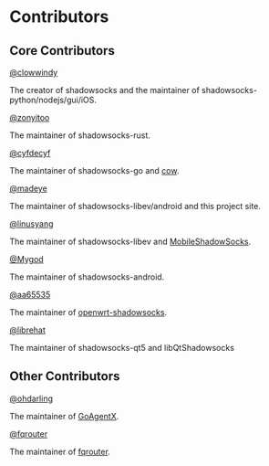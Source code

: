 # Contributors

## Core Contributors

[@clowwindy]

The creator of shadowsocks and the maintainer of shadowsocks-python/nodejs/gui/iOS.

[@zonyitoo]

The maintainer of shadowsocks-rust.

[@cyfdecyf]

The maintainer of shadowsocks-go and [cow].

[@madeye]

The maintainer of shadowsocks-libev/android and this project site.

[@linusyang]

The maintainer of shadowsocks-libev and [MobileShadowSocks].

[@Mygod]

The maintainer of shadowsocks-android.

[@aa65535]

The maintainer of [openwrt-shadowsocks].

[@librehat]

The maintainer of shadowsocks-qt5 and libQtShadowsocks

## Other Contributors

[@ohdarling]

The maintainer of [GoAgentX].

[@fqrouter]

The maintainer of [fqrouter].

[@clowwindy]: https://github.com/clowwindy
[@cyfdecyf]: https://github.com/cyfdecyf
[@zonyitoo]: https://github.com/zonyitoo
[@madeye]: https://github.com/madeye
[@Mygod]: https://github.com/Mygod
[@linusyang]: https://github.com/linusyang
[@aa65535]: https://github.com/aa65535
[@librehat]: https://github.com/librehat
[@ohdarling]: https://github.com/ohdarling
[@fqrouter]: https://github.com/fqrouter
[cow]: https://github.com/cyfdecyf/cow
[MobileShadowSocks]: https://github.com/linusyang/MobileShadowSocks
[GoAgentX]: https://github.com/ohdarling/GoAgentX
[fqrouter]: https://github.com/fqrouter/fqrouter
[openwrt-shadowsocks]: https://github.com/shadowsocks/openwrt-shadowsocks
